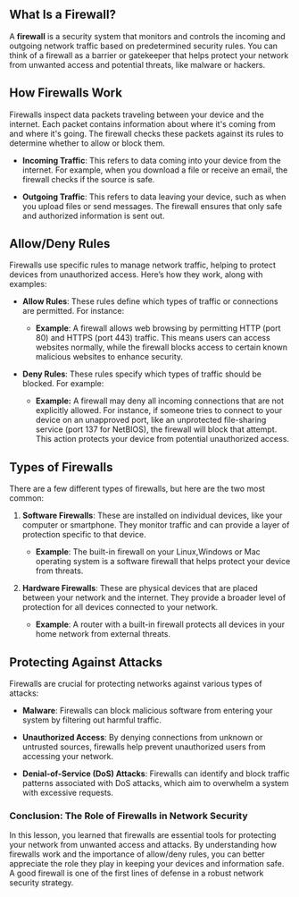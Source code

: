 ## **What Is a Firewall?**

A **firewall** is a security system that monitors and controls the incoming and outgoing network traffic based on predetermined security rules. You can think of a firewall as a barrier or gatekeeper that helps protect your network from unwanted access and potential threats, like malware or hackers.

## **How Firewalls Work**

Firewalls inspect data packets traveling between your device and the internet. Each packet contains information about where it's coming from and where it's going. The firewall checks these packets against its rules to determine whether to allow or block them.

-   **Incoming Traffic**: This refers to data coming into your device from the internet. For example, when you download a file or receive an email, the firewall checks if the source is safe.
    
-   **Outgoing Traffic**: This refers to data leaving your device, such as when you upload files or send messages. The firewall ensures that only safe and authorized information is sent out.
    

## **Allow/Deny Rules**

Firewalls use specific rules to manage network traffic, helping to protect devices from unauthorized access. Here’s how they work, along with examples:

-   **Allow Rules**: These rules define which types of traffic or connections are permitted. For instance:
    
    -   **Example**: A firewall allows web browsing by permitting HTTP (port 80) and HTTPS (port 443) traffic. This means users can access websites normally, while the firewall blocks access to certain known malicious websites to enhance security.
        
-   **Deny Rules**: These rules specify which types of traffic should be blocked. For example:
    
    -   **Example:** A firewall may deny all incoming connections that are not explicitly allowed. For instance, if someone tries to connect to your device on an unapproved port, like an unprotected file-sharing service (port 137 for NetBIOS), the firewall will block that attempt. This action protects your device from potential unauthorized access.
        

 

## **Types of Firewalls**

There are a few different types of firewalls, but here are the two most common:

1.  **Software Firewalls**: These are installed on individual devices, like your computer or smartphone. They monitor traffic and can provide a layer of protection specific to that device.
    
    -   **Example**: The built-in firewall on your Linux,Windows or Mac operating system is a software firewall that helps protect your device from threats.
        
2.  **Hardware Firewalls**: These are physical devices that are placed between your network and the internet. They provide a broader level of protection for all devices connected to your network.
    
    -   **Example**: A router with a built-in firewall protects all devices in your home network from external threats.
        

## **Protecting Against Attacks**

Firewalls are crucial for protecting networks against various types of attacks:

-   **Malware**: Firewalls can block malicious software from entering your system by filtering out harmful traffic.
    
-   **Unauthorized Access**: By denying connections from unknown or untrusted sources, firewalls help prevent unauthorized users from accessing your network.
    
-   **Denial-of-Service (DoS) Attacks**: Firewalls can identify and block traffic patterns associated with DoS attacks, which aim to overwhelm a system with excessive requests.
    

### **Conclusion: The Role of Firewalls in Network Security**

In this lesson, you learned that firewalls are essential tools for protecting your network from unwanted access and attacks. By understanding how firewalls work and the importance of allow/deny rules, you can better appreciate the role they play in keeping your devices and information safe. A good firewall is one of the first lines of defense in a robust network security strategy.

<!--stackedit_data:
eyJoaXN0b3J5IjpbMTYyOTA1NzQ1XX0=
-->